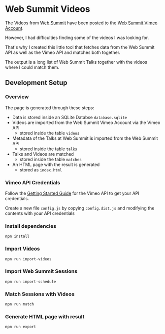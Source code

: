 # Web Summit Videos
The Videos from [Web Summit](https://websummit.com) have been posted to the [Web Summit Vimeo Account](https://vimeo.com/websummit).

However, I had difficulties finding some of the videos I was looking for.

That's why I created this little tool that fetches data from the Web Summit API as well as the Vimeo API and matches both together.

The output is a long list of Web Summit Talks together with the videos where I could match them.

## Development Setup
### Overview
The page is generated through these steps:

  * Data is stored inside an SQLite Databse `database.sqlite`
  * Videos are imported from the Web Summit Vimeo Account via the Vimeo API
    * stored inside the table `videos`
  * Metadata of the Talks at Web Summit is imported from the Web Summit API
    * stored inside the table `talks`
  * Talks and Videos are matched
    * stored inside the table `matches`
  * An HTML page with the result is generated
    * stored as `index.html`

### Vimeo API Credentials
Follow the [Getting Started Guide](https://developer.vimeo.com/api/guides/start) for the Vimeo API to get your API credentials.

Create a new file `config.js` by copying `config.dist.js` and modifying the contents with your API credentials

### Install dependencies

    npm install

### Import Videos

    npm run import-videos

### Import Web Summit Sessions

    npm run import-schedule

### Match Sessions with Videos

    npm run match

### Generate HTML page with result

    npm run export

